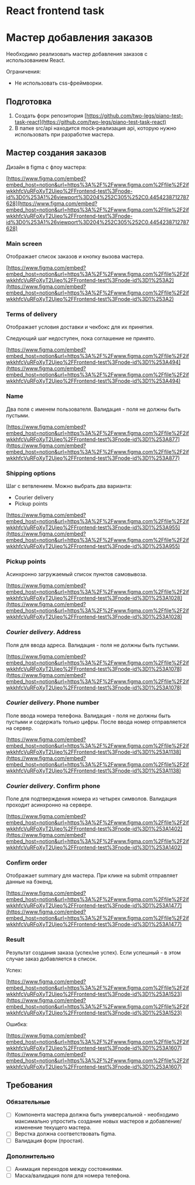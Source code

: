 # React frontend task

# Мастер добавления заказов

Необходимо реализовать мастер добавления заказов с использованием React.

Ограничения:

- Не использовать css-фреймворки.

## Подготовка

1. Создать форк репозитория [https://github.com/two-legs/piano-test-task-react](https://github.com/two-legs/piano-test-task-react)
2. В папке src/api находится mock-реализация api, которую нужно использовать при разработке мастера.


## Мастер создания заказов

Дизайн в figma с флоу мастера:

[https://www.figma.com/embed?embed_host=notion&url=https%3A%2F%2Fwww.figma.com%2Ffile%2F2ifwkkhfcVuRFoXyT2Ujeo%2FFrontend-test%3Fnode-id%3D0%253A1%26viewport%3D204%252C305%252C0.4454238712787628](https://www.figma.com/embed?embed_host=notion&url=https%3A%2F%2Fwww.figma.com%2Ffile%2F2ifwkkhfcVuRFoXyT2Ujeo%2FFrontend-test%3Fnode-id%3D0%253A1%26viewport%3D204%252C305%252C0.4454238712787628)

### Main screen

Отображает список заказов и кнопку вызова мастера.

[https://www.figma.com/embed?embed_host=notion&url=https%3A%2F%2Fwww.figma.com%2Ffile%2F2ifwkkhfcVuRFoXyT2Ujeo%2FFrontend-test%3Fnode-id%3D1%253A2](https://www.figma.com/embed?embed_host=notion&url=https%3A%2F%2Fwww.figma.com%2Ffile%2F2ifwkkhfcVuRFoXyT2Ujeo%2FFrontend-test%3Fnode-id%3D1%253A2)

### Terms of delivery

Отображает условия доставки и чекбокс для их принятия.

Следующий шаг недоступен, пока соглашение не принято.

[https://www.figma.com/embed?embed_host=notion&url=https%3A%2F%2Fwww.figma.com%2Ffile%2F2ifwkkhfcVuRFoXyT2Ujeo%2FFrontend-test%3Fnode-id%3D1%253A494](https://www.figma.com/embed?embed_host=notion&url=https%3A%2F%2Fwww.figma.com%2Ffile%2F2ifwkkhfcVuRFoXyT2Ujeo%2FFrontend-test%3Fnode-id%3D1%253A494)

### Name

Два поля с именем пользователя. Валидация - поля не должны быть пустыми.

[https://www.figma.com/embed?embed_host=notion&url=https%3A%2F%2Fwww.figma.com%2Ffile%2F2ifwkkhfcVuRFoXyT2Ujeo%2FFrontend-test%3Fnode-id%3D1%253A877](https://www.figma.com/embed?embed_host=notion&url=https%3A%2F%2Fwww.figma.com%2Ffile%2F2ifwkkhfcVuRFoXyT2Ujeo%2FFrontend-test%3Fnode-id%3D1%253A877)

### Shipping options

Шаг с ветвлением. Можно выбрать два варианта:

- Courier delivery
- Pickup points

[https://www.figma.com/embed?embed_host=notion&url=https%3A%2F%2Fwww.figma.com%2Ffile%2F2ifwkkhfcVuRFoXyT2Ujeo%2FFrontend-test%3Fnode-id%3D1%253A955](https://www.figma.com/embed?embed_host=notion&url=https%3A%2F%2Fwww.figma.com%2Ffile%2F2ifwkkhfcVuRFoXyT2Ujeo%2FFrontend-test%3Fnode-id%3D1%253A955)

### Pickup points

Асинхронно загружаемый список пунктов самовывоза.

[https://www.figma.com/embed?embed_host=notion&url=https%3A%2F%2Fwww.figma.com%2Ffile%2F2ifwkkhfcVuRFoXyT2Ujeo%2FFrontend-test%3Fnode-id%3D1%253A1028](https://www.figma.com/embed?embed_host=notion&url=https%3A%2F%2Fwww.figma.com%2Ffile%2F2ifwkkhfcVuRFoXyT2Ujeo%2FFrontend-test%3Fnode-id%3D1%253A1028)

### *Courier delivery*. Address

Поля для ввода адреса. Валидация - поля не должны быть пустыми.

[https://www.figma.com/embed?embed_host=notion&url=https%3A%2F%2Fwww.figma.com%2Ffile%2F2ifwkkhfcVuRFoXyT2Ujeo%2FFrontend-test%3Fnode-id%3D1%253A1078](https://www.figma.com/embed?embed_host=notion&url=https%3A%2F%2Fwww.figma.com%2Ffile%2F2ifwkkhfcVuRFoXyT2Ujeo%2FFrontend-test%3Fnode-id%3D1%253A1078)

### *Courier delivery*. Phone number

Поле ввода номера телефона. Валидация - поля не должны быть пустыми и содержать только цифры. После ввода номер отправляется на сервер.

[https://www.figma.com/embed?embed_host=notion&url=https%3A%2F%2Fwww.figma.com%2Ffile%2F2ifwkkhfcVuRFoXyT2Ujeo%2FFrontend-test%3Fnode-id%3D1%253A1138](https://www.figma.com/embed?embed_host=notion&url=https%3A%2F%2Fwww.figma.com%2Ffile%2F2ifwkkhfcVuRFoXyT2Ujeo%2FFrontend-test%3Fnode-id%3D1%253A1138)

### *Courier delivery*. Confirm phone

Поле для подтверждения номера из четырех символов. Валидация проходит асинхронно на сервере.

[https://www.figma.com/embed?embed_host=notion&url=https%3A%2F%2Fwww.figma.com%2Ffile%2F2ifwkkhfcVuRFoXyT2Ujeo%2FFrontend-test%3Fnode-id%3D1%253A1402](https://www.figma.com/embed?embed_host=notion&url=https%3A%2F%2Fwww.figma.com%2Ffile%2F2ifwkkhfcVuRFoXyT2Ujeo%2FFrontend-test%3Fnode-id%3D1%253A1402)

### Confirm order

Отображает summary для мастера. При клике на submit отправляет данные на бэкенд.

[https://www.figma.com/embed?embed_host=notion&url=https%3A%2F%2Fwww.figma.com%2Ffile%2F2ifwkkhfcVuRFoXyT2Ujeo%2FFrontend-test%3Fnode-id%3D1%253A1477](https://www.figma.com/embed?embed_host=notion&url=https%3A%2F%2Fwww.figma.com%2Ffile%2F2ifwkkhfcVuRFoXyT2Ujeo%2FFrontend-test%3Fnode-id%3D1%253A1477)

### Result

Результат создания заказа (успех/не успех). Если успешный - в этом случае заказ добавляется в список.

Успех:

[https://www.figma.com/embed?embed_host=notion&url=https%3A%2F%2Fwww.figma.com%2Ffile%2F2ifwkkhfcVuRFoXyT2Ujeo%2FFrontend-test%3Fnode-id%3D1%253A1523](https://www.figma.com/embed?embed_host=notion&url=https%3A%2F%2Fwww.figma.com%2Ffile%2F2ifwkkhfcVuRFoXyT2Ujeo%2FFrontend-test%3Fnode-id%3D1%253A1523)

Ошибка:

[https://www.figma.com/embed?embed_host=notion&url=https%3A%2F%2Fwww.figma.com%2Ffile%2F2ifwkkhfcVuRFoXyT2Ujeo%2FFrontend-test%3Fnode-id%3D1%253A1607](https://www.figma.com/embed?embed_host=notion&url=https%3A%2F%2Fwww.figma.com%2Ffile%2F2ifwkkhfcVuRFoXyT2Ujeo%2FFrontend-test%3Fnode-id%3D1%253A1607)

## Требования

### Обязательные

- [ ]  Компонента мастера должна быть универсальной - необходимо максимально упростить создание новых мастеров и добавление/изменение текущего мастера.
- [ ]  Верстка должна соответствовать figma.
- [ ]  Валидация форм (простая).

### Дополнительно

- [ ]  Анимация переходов между состояниями.
- [ ]  Маска/валидация поля для номера телефона.
